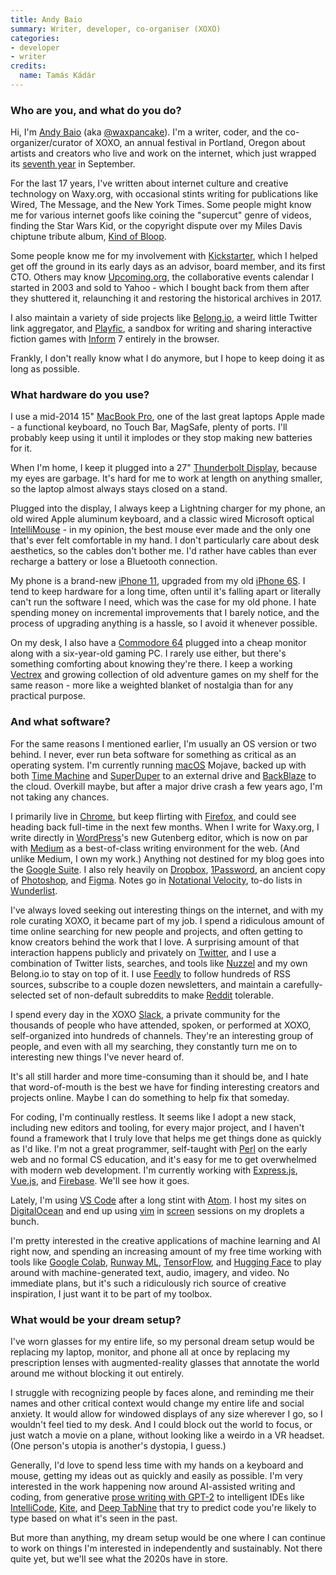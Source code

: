 ```yaml
---
title: Andy Baio
summary: Writer, developer, co-organiser (XOXO)
categories:
- developer
- writer
credits:
  name: Tamás Kádár
---
```


### Who are you, and what do you do?

Hi, I'm [Andy Baio](https://waxy.org/ "Andy's website.") (aka [@waxpancake](https://twitter.com/waxpancake "Andy's Twitter account.")). I'm a writer, coder, and the co-organizer/curator of XOXO, an annual festival in Portland, Oregon about artists and creators who live and work on the internet, which just wrapped its [seventh year](https://www.youtube.com/watch?v=KWwXlESC0Js "A recap video of XOXO 2019, on YouTube.") in September.

For the last 17 years, I've written about internet culture and creative technology on Waxy.org, with occasional stints writing for publications like Wired, The Message, and the New York Times. Some people might know me for various internet goofs like coining the "supercut" genre of videos, finding the Star Wars Kid, or the copyright dispute over my Miles Davis chiptune tribute album, [Kind of Bloop](https://kindofbloop.com/ "Andy's chiptune tribute album to Miles Davis.").

Some people know me for my involvement with [Kickstarter][], which I helped get off the ground in its early days as an advisor, board member, and its first CTO. Others may know [Upcoming.org][upcoming], the collaborative events calendar I started in 2003 and sold to Yahoo - which I bought back from them after they shuttered it, relaunching it and restoring the historical archives in 2017.

I also maintain a variety of side projects like [Belong.io](https://belong.io/ "Andy's Twitter link aggregator."), a weird little Twitter link aggregator, and [Playfic][], a sandbox for writing and sharing interactive fiction games with [Inform][] 7 entirely in the browser.

Frankly, I don't really know what I do anymore, but I hope to keep doing it as long as possible.

### What hardware do you use?

I use a mid-2014 15" [MacBook Pro][macbook-pro], one of the last great laptops Apple made - a functional keyboard, no Touch Bar, MagSafe, plenty of ports. I'll probably keep using it until it implodes or they stop making new batteries for it.

When I'm home, I keep it plugged into a 27" [Thunderbolt Display][thunderbolt-display], because my eyes are garbage. It's hard for me to work at length on anything smaller, so the laptop almost always stays closed on a stand. 

Plugged into the display, I always keep a Lightning charger for my phone, an old wired Apple aluminum keyboard, and a classic wired Microsoft optical [IntelliMouse][] - in my opinion, the best mouse ever made and the only one that's ever felt comfortable in my hand. I don't particularly care about desk aesthetics, so the cables don't bother me. I'd rather have cables than ever recharge a battery or lose a Bluetooth connection.

My phone is a brand-new [iPhone 11][iphone-11], upgraded from my old [iPhone 6S][iphone-6s]. I tend to keep hardware for a long time, often until it's falling apart or literally can't run the software I need, which was the case for my old phone. I hate spending money on incremental improvements that I barely notice, and the process of upgrading anything is a hassle, so I avoid it whenever possible.

On my desk, I also have a [Commodore 64][commodore-64] plugged into a cheap monitor along with a six-year-old gaming PC. I rarely use either, but there's something comforting about knowing they're there. I keep a working [Vectrex][] and growing collection of old adventure games on my shelf for the same reason - more like a weighted blanket of nostalgia than for any practical purpose.

### And what software?

For the same reasons I mentioned earlier, I'm usually an OS version or two behind. I never, ever run beta software for something as critical as an operating system. I'm currently running [macOS][] Mojave, backed up with both [Time Machine][time-machine] and [SuperDuper][] to an external drive and [BackBlaze][] to the cloud. Overkill maybe, but after a major drive crash a few years ago, I'm not taking any chances.

I primarily live in [Chrome][], but keep flirting with [Firefox][], and could see heading back full-time in the next few months. When I write for Waxy.org, I write directly in [WordPress][]'s new Gutenberg editor, which is now on par with [Medium][] as a best-of-class writing environment for the web. (And unlike Medium, I own my work.) Anything not destined for my blog goes into the [Google Suite][g-suite]. I also rely heavily on [Dropbox][], [1Password][], an ancient copy of [Photoshop][], and [Figma][]. Notes go in [Notational Velocity][notational-velocity], to-do lists in [Wunderlist][].

I've always loved seeking out interesting things on the internet, and with my role curating XOXO, it became part of my job. I spend a ridiculous amount of time online searching for new people and projects, and often getting to know creators behind the work that I love. A surprising amount of that interaction happens publicly and privately on [Twitter][], and I use a combination of Twitter lists, searches, and tools like [Nuzzel][] and my own Belong.io to stay on top of it. I use [Feedly][] to follow hundreds of RSS sources, subscribe to a couple dozen newsletters, and maintain a carefully-selected set of non-default subreddits to make [Reddit][] tolerable.

I spend every day in the XOXO [Slack][], a private community for the thousands of people who have attended, spoken, or performed at XOXO, self-organized into hundreds of channels. They're an interesting group of people, and even with all my searching, they constantly turn me on to interesting new things I've never heard of.

It's all still harder and more time-consuming than it should be, and I hate that word-of-mouth is the best we have for finding interesting creators and projects online. Maybe I can do something to help fix that someday.

For coding, I'm continually restless. It seems like I adopt a new stack, including new editors and tooling, for every major project, and I haven't found a framework that I truly love that helps me get things done as quickly as I'd like. I'm not a great programmer, self-taught with [Perl][] on the early web and no formal CS education, and it's easy for me to get overwhelmed with modern web development. I'm currently working with [Express.js][express.2], [Vue.js][vue], and [Firebase][]. We'll see how it goes.

Lately, I'm using [VS Code][visual-studio-code] after a long stint with [Atom][]. I host my sites on [DigitalOcean][] and end up using [vim][] in [screen][] sessions on my droplets a bunch.

I'm pretty interested in the creative applications of machine learning and AI right now, and spending an increasing amount of my free time working with tools like [Google Colab][google-colab], [Runway ML][runway-ml], [TensorFlow][], and [Hugging Face](https://huggingface.co/ "A group working on improving NLP.") to play around with machine-generated text, audio, imagery, and video. No immediate plans, but it's such a ridiculously rich source of creative inspiration, I just want it to be part of my toolbox.

### What would be your dream setup?

I've worn glasses for my entire life, so my personal dream setup would be replacing my laptop, monitor, and phone all at once by replacing my prescription lenses with augmented-reality glasses that annotate the world around me without blocking it out entirely.

I struggle with recognizing people by faces alone, and reminding me their names and other critical context would change my entire life and social anxiety. It would allow for windowed displays of any size wherever I go, so I wouldn't feel tied to my desk. And I could block out the world to focus, or just watch a movie on a plane, without looking like a weirdo in a VR headset. (One person's utopia is another's dystopia, I guess.)

Generally, I'd love to spend less time with my hands on a keyboard and mouse, getting my ideas out as quickly and easily as possible. I'm very interested in the work happening now around AI-assisted writing and coding, from generative [prose writing with GPT-2](https://www.newyorker.com/magazine/2019/10/14/can-a-machine-learn-to-write-for-the-new-yorker "A New Yorker article about using machine learning to write prose.") to intelligent IDEs like [IntelliCode][visual-studio-intellicode], [Kite][], and [Deep TabNine][tabnine] that try to predict code you're likely to type based on what it's seen in the past.

But more than anything, my dream setup would be one where I can continue to work on things I'm interested in independently and sustainably. Not there quite yet, but we'll see what the 2020s have in store.

[1password]: https://1password.com "Password management software for Mac OS X."
[atom]: https://atom.io/ "A text editor based on web technology."
[backblaze]: https://www.backblaze.com/cloud-backup.html "Online backup."
[chrome]: https://www.google.com/intl/en/chrome/browser/ "A WebKit-based browser, where each tab runs in its own thread."
[commodore-64]: https://en.wikipedia.org/wiki/Commodore_64 "An 8-bit computer."
[digitalocean]: https://www.digitalocean.com/ "An SSD-based web hosting service."
[dropbox]: https://www.dropbox.com/ "Online syncing and storage."
[express.2]: http://expressjs.com "A JavaScript web framework."
[feedly]: https://feedly.com/ "A feed reader."
[figma]: https://www.figma.com/ "A collaborative design prototype service."
[firebase]: https://firebase.google.com/ "A hosted web and app data and analytics service."
[firefox]: https://www.mozilla.org/en-US/firefox/new/ "A cross-platform open-source web browser."
[g-suite]: https://gsuite.google.com/ "A hosted solution for email, calendaring and more."
[google-colab]: https://colab.research.google.com/notebooks/welcome.ipynb "A hosted Jupyter notebook that runs online."
[inform]: http://inform7.com/ "A design system for interactive fiction."
[intellimouse]: https://www.amazon.com/Microsoft-D58-00026-Intellimouse-Optical-Mouse/dp/B00005TQ08 "A five-button mouse."
[iphone-11]: https://en.wikipedia.org/wiki/IPhone_11 "A 6.06 inch iOS smartphone."
[iphone-6s]: https://en.wikipedia.org/wiki/IPhone_6S "A smartphone."
[kickstarter]: https://www.kickstarter.com/ "A service for crowdfunding projects."
[kite]: https://kite.com/ "An IDE plugin to perform Python code completion with machine learning."
[macbook-pro]: https://www.apple.com/macbook-pro/ "A laptop."
[macos]: https://en.wikipedia.org/wiki/MacOS "An operating system for Mac hardware."
[medium]: https://medium.com/ "A writing/blogging service."
[notational-velocity]: http://notational.net/ "A clever note-taking app for the Mac."
[nuzzel]: https://www.nuzzel.com/ "A service for tracking the news and media."
[perl]: https://www.perl.org/ "An interpreted scripting language."
[photoshop]: https://www.adobe.com/products/photoshop.html "A bitmap image editor."
[playfic]: https://playfic.com/ "A web-based interactive fiction community."
[reddit]: https://www.reddit.com/ "A messageboard service."
[runway-ml]: https://runwayml.com/ "A machine learning prototyping tool."
[screen]: http://www.gnu.org/software/screen/ "Think of it as tabs for your *nix terminal."
[slack]: https://slack.com/ "A collaboration service."
[superduper]: http://shirt-pocket.com/SuperDuper/SuperDuperDescription.html "An excellent Mac backup/cloning application."
[tabnine]: https://tabnine.com/ "An AI code autocompleter."
[tensorflow]: https://www.tensorflow.org/ "An open souce machine learning library."
[thunderbolt-display]: https://www.apple.com/displays/ "A Thunderbolt-powered monitor."
[time-machine]: https://en.wikipedia.org/wiki/Time_Machine_(Mac_OS) "Backup software for the masses, included with Mac OS X 10.5."
[twitter]: https://twitter.com/ "An online micro-blogging platform."
[upcoming]: https://upcoming.org/ "An events service."
[vectrex]: https://en.wikipedia.org/wiki/Vectrex "A video game console."
[vim]: https://www.vim.org/ "A command-line text editor."
[visual-studio-code]: https://code.visualstudio.com/ "A development IDE."
[visual-studio-intellicode]: https://visualstudio.microsoft.com/services/intellicode/ "An AI-assisted developer tool."
[vue]: https://vuejs.org/ "A JavaScript interface library."
[wordpress]: https://wordpress.com/ "Weblog publishing software."
[wunderlist]: https://www.wunderlist.com/ "A cloud-syncing to-do manager."
